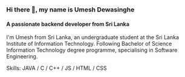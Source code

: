 
### Hi there 👋, my name is Umesh Dewasinghe
#### A passionate backend developer from Sri Lanka

I'm Umesh from Sri Lanka, an undergraduate student at the Sri Lanka Institute of Information Technology. Following Bachelor of Science Information Technology degree programme, specialising in Software Engineering.


Skills: JAVA / C / C++ / JS / HTML / CSS

 




